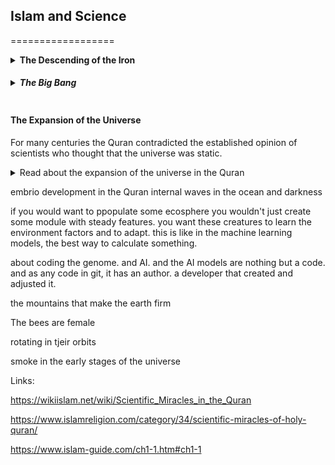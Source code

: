 

## Islam and Science
==================
<style>
  code {
    white-space : pre-wrap !important;
    word-break: break-word;
  }
</style>



<details>
<summary><b>The Descending of the Iron </b></summary>

	"And We also sent down iron in which there lies great force and which has many uses for mankind…"
	(Quran 57:25)

</details>

<details>
<summary><h5 style="display:inline-block">The Big Bang</h5s></summary>

100 years ago, the world’s best scientific minds thought that the universe had always existed. Since it always existed, it didn’t need a Creator.

Einstein changed all that.

His ‘field equations’ suggested that the universe was expanding like a balloon. The mathematician and Belgian Priest, George Lemaître, realised that this expansion had to have started from somewhere. It must have come from an initial, dense point. This idea became known as the Big Bang. Today, it is the basis for understanding the origin of the universe.

What few people know however is that the Holy Quran described the Big Bang perfectly, 1400 years earlier.

	اَوَ لَمۡ یَرَ الَّذِیۡنَ کَفَرُوۡۤا اَنَّ السَّمٰوٰتِ وَ الۡاَرۡضَ کَانَتَا رَتۡقًا فَفَتَقۡنٰہُمَا ؕ وَ جَعَلۡنَا مِنَ الۡمَآءِ کُلَّ شَیۡءٍ حَیٍّ ؕ اَفَلَا یُؤۡمِنُوۡنَ	
	"Do not the disbelievers see that the heavens and the earth were a closed-up mass (ratqan), then We opened them out? And We made from water every living thing. Will they not then believe?" 
	Holy Quran, 21:31

The arabic word ratqan means a closed-up mass. It also means darkness. A dark, closed-up mass is a perfect description of what we know the universe looked like in its earliest moments. The heavens and the Earth were indeed opened out from this mass to produce the universe we see today.

The verse further says that water is the basis of life. This is now an accepted scientific fact. When NASA look for planets that can bear life, they look for water.
</details>


#### The Expansion of the Universe

For many centuries the Quran contradicted the established opinion of scientists who thought that the universe was static. 

<details>

<summary> Read about the expansion of the universe in the Quran </summary>

Einstein’s equations tell us that the universe is expanding. This discovery surprised everyone.

For decades thereafter, scientists thought the universe exploded out of the Big Bang, and has been slowing down ever since. But they were wrong. The universe’s expansion has recently been speeding up. This mysterious re-expansion is driven by what we call dark energy. About 5 billion years ago, this mysterious anti-gravity began pushing the universe outwards once more.

The Holy Quran describes this perfectly:

	وَالسَّمَاءَ بَنَيْنَاهَا بِأَيْدٍ وَإِنَّا لَمُوسِعُونَ>
	 "And We have built the heaven with might and We continue to expand it indeed."
	 Holy Quran 51:48

This astonishing verse does not just tell us that the universe has expanded. The arabic ‘la-mūsiʿūna’ tells us that the universe is continuing to expand.

Such a statement is a sure sign of the Prophet Muhammad’s truth, peace be upon him.

To read more about Big Bang cosmology in the Quran, see this in-depth article.
</details>


embrio development in the Quran
internal waves in the ocean and darkness

if you would want to ppopulate some ecosphere you wouldn't just create some module with steady features. you want these creatures to learn the environment factors and to adapt. this is like in the machine learning models, the best way to calculate something.

about coding the genome. and AI.
and the AI models are nothing but a code. and as any code in git, it has an author. a developer that created and adjusted it.

the mountains that make the earth firm

The bees are female


rotating in tjeir orbits

smoke in the early stages of the universe


Links:

https://wikiislam.net/wiki/Scientific_Miracles_in_the_Quran

https://www.islamreligion.com/category/34/scientific-miracles-of-holy-quran/

https://www.islam-guide.com/ch1-1.htm#ch1-1


